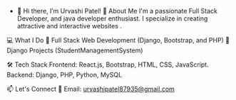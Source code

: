 - 👋 Hi there, I’m Urvashi Patel!
🚀 About Me
I'm a passionate Full Stack Developer, and java developer enthusiast. I specialize in creating  attractive and interactive websites .

💻 What I Do
🔹 Full Stack Web Development (Django, Bootstrap, and PHP)
🔹 Django Projects (StudentManagementSystem)

🛠 Tech Stack
Frontend: React.js, Bootstrap, HTML, CSS, JavaScript.
Backend: Django, PHP, Python, MySQL

📫 Let's Connect
📧 Email: urvashipatel87935@gmail.com

